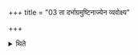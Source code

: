 +++
title = "03 ता दर्भाग्रमुष्टिनाज्येन व्यवोक्ष्य"

+++

<details><summary>थिते</summary>

ता दर्भाग्रमुष्टिनाज्येन व्यवोक्ष्य समुद्यम्य चित्यग्निभ्यः प्रणीयमानेभ्योऽनुब्रूहीति सम्प्रेष्यति । प्रणीयमानेभ्युओऽनुब्रूहीति वा ३
</details>
